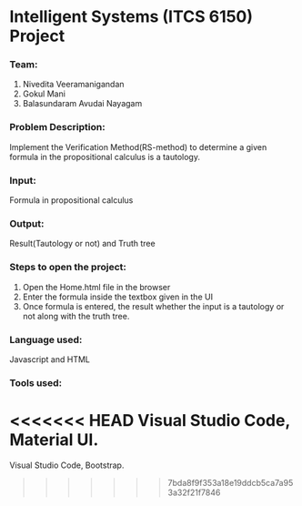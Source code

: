 # Intelligent Systems (ITCS 6150) Project

### Team:
1. Nivedita Veeramanigandan
2. Gokul Mani
3. Balasundaram Avudai Nayagam

### Problem Description:
Implement the Verification Method(RS-method) to determine a given formula in the propositional calculus is a tautology.

### Input:
Formula in propositional calculus

### Output:
Result(Tautology or not) and Truth tree

### Steps to open the project:

1. Open the Home.html file in the browser
2. Enter the formula inside the textbox given in the UI
3. Once formula is entered, the result whether the input is a tautology or not along with the truth tree.

### Language used: 
Javascript and HTML

### Tools used: 
<<<<<<< HEAD
Visual Studio Code, Material UI.
=======
Visual Studio Code, Bootstrap.
>>>>>>> 7bda8f9f353a18e19ddcb5ca7a953a32f21f7846
